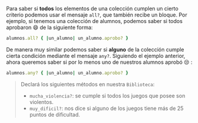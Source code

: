 Para saber si **todos** los elementos de una colección cumplen un cierto criterio podemos usar el mensaje `all?`, que también recibe un bloque. Por ejemplo, si tenemos una colección de alumnos, podemos saber si todos aprobaron :smile: de la siguiente forma:

```ruby
alumnos.all? { |un_alumno| un_alumno.aprobo? }
```

De manera muy similar podemos saber si **alguno** de la colección cumple cierta condición mediante el mensaje `any?`. Siguiendo el ejemplo anterior, ahora queremos saber si por lo menos uno de nuestros alumnos aprobó :unamused: :

```ruby
alumnos.any? { |un_alumno| un_alumno.aprobo? }
```

> Declará los siguientes métodos en nuestra `Biblioteca`:
>
> * `mucha_violencia?`: se cumple si todos los juegos que posee son violentos.
> * `muy_dificil?`: nos dice si alguno de los juegos tiene más de 25 puntos de dificultad.